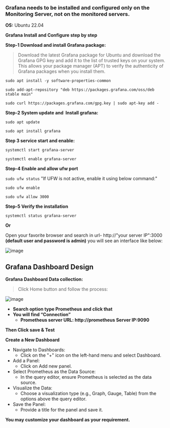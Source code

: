 ### Grafana needs to be installed and configured only on the Monitoring Server, not on the monitored servers.
**OS:** Ubuntu 22.04

**Grafana Install and Configure step by step**

**Step-1 Download and install Grafana package:**
> Download the latest Grafana package for Ubuntu and download the Grafana GPG key and add it to the list of trusted keys on your system. This allows your package manager (APT) to verify the authenticity of Grafana packages when you install them.

`sudo apt install -y software-properties-common`

`sudo add-apt-repository "deb https://packages.grafana.com/oss/deb stable main"`

`sudo curl https://packages.grafana.com/gpg.key | sudo apt-key add -`


**Step-2 System update and  Install grafana:**

`sudo apt update`

`sudo apt install grafana`

**Step 3 service start and enable:**

`systemctl start grafana-server`

`systemctl enable grafana-server`

**Step-4 Enable and allow ufw port**

`sudo ufw status`  "If UFW is not active, enable it using below command:"

`sudo ufw enable`

`sudo ufw allow 3000`

**Step-5 Verify the installation**

`systemctl status grafana-server`

**Or**

Open your favorite browser and search in url- http://"your server IP":3000 **(default user and password is admin)** you will see an interface like below:

![image](https://github.com/user-attachments/assets/8f9aa53d-0931-47d8-9525-38e6dfa65eca)


## Grafana Dashboard Design

**Grafana Dashboard Data collection:**
> Click Home button and follow the process:

![image](https://github.com/user-attachments/assets/c1e02a7a-a3c4-41b5-b565-e239a4cd74cb)

- **Search option type Prometheus and click that**
- **You will find “Connection”**
    - **Prometheus server URL: http://prometheus Server IP:9090**

**Then Click save & Test**

**Create a New Dashboard**
- Navigate to Dashboards:
  - Click on the "+" icon on the left-hand menu and select Dashboard.
- Add a Panel:
  - Click on Add new panel.
- Select Prometheus as the Data Source:
  - In the query editor, ensure Prometheus is selected as the data source.
- Visualize the Data:
  - Choose a visualization type (e.g., Graph, Gauge, Table) from the options above the query editor.
- Save the Panel:
  - Provide a title for the panel and save it.
 
**You may customize your dashboard as your requirement.**
